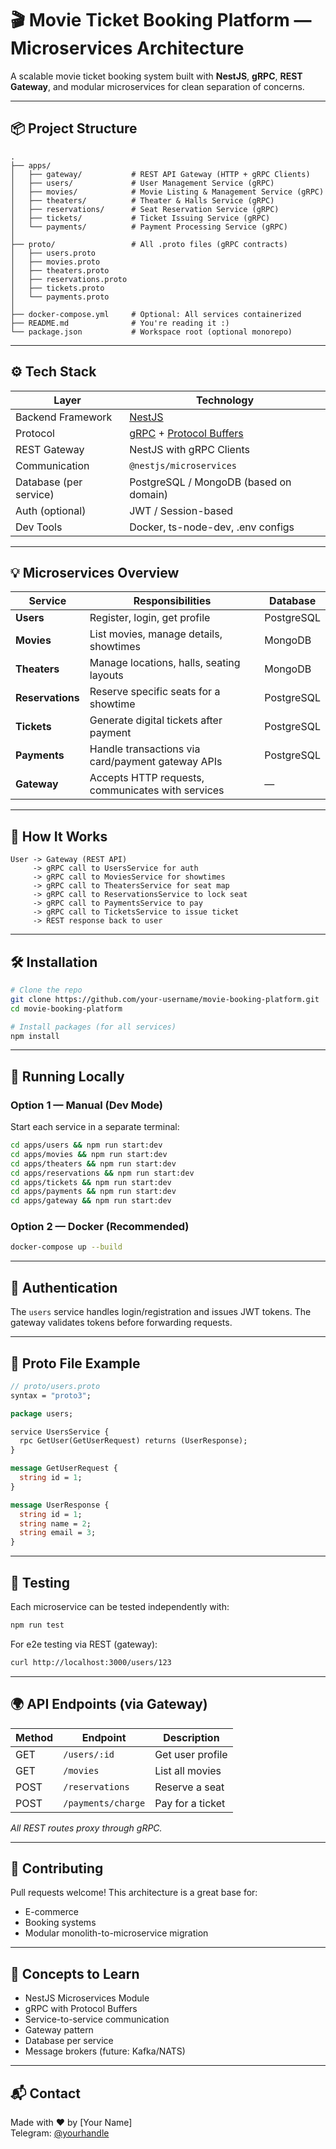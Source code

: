 # 🎬 Movie Ticket Booking Platform — Microservices Architecture

A scalable movie ticket booking system built with **NestJS**, **gRPC**, **REST Gateway**, and modular microservices for clean separation of concerns.

---

## 📦 Project Structure

```
.
├── apps/
│   ├── gateway/           # REST API Gateway (HTTP + gRPC Clients)
│   ├── users/             # User Management Service (gRPC)
│   ├── movies/            # Movie Listing & Management Service (gRPC)
│   ├── theaters/          # Theater & Halls Service (gRPC)
│   ├── reservations/      # Seat Reservation Service (gRPC)
│   ├── tickets/           # Ticket Issuing Service (gRPC)
│   └── payments/          # Payment Processing Service (gRPC)
│
├── proto/                 # All .proto files (gRPC contracts)
│   ├── users.proto
│   ├── movies.proto
│   ├── theaters.proto
│   ├── reservations.proto
│   ├── tickets.proto
│   └── payments.proto
│
├── docker-compose.yml     # Optional: All services containerized
├── README.md              # You're reading it :)
└── package.json           # Workspace root (optional monorepo)
```

---

## ⚙️ Tech Stack

| Layer              | Technology            |
|-------------------|------------------------|
| Backend Framework | [NestJS](https://nestjs.com) |
| Protocol          | [gRPC](https://grpc.io) + [Protocol Buffers](https://protobuf.dev) |
| REST Gateway      | NestJS with gRPC Clients |
| Communication     | `@nestjs/microservices` |
| Database (per service) | PostgreSQL / MongoDB (based on domain) |
| Auth (optional)   | JWT / Session-based |
| Dev Tools         | Docker, ts-node-dev, .env configs |

---

## 💡 Microservices Overview

| Service        | Responsibilities                                      | Database    |
|----------------|--------------------------------------------------------|-------------|
| **Users**      | Register, login, get profile                          | PostgreSQL  |
| **Movies**     | List movies, manage details, showtimes                | MongoDB     |
| **Theaters**   | Manage locations, halls, seating layouts              | MongoDB     |
| **Reservations** | Reserve specific seats for a showtime              | PostgreSQL  |
| **Tickets**    | Generate digital tickets after payment                | PostgreSQL  |
| **Payments**   | Handle transactions via card/payment gateway APIs     | PostgreSQL  |
| **Gateway**    | Accepts HTTP requests, communicates with services     | —           |

---

## 🚀 How It Works

```
User -> Gateway (REST API)
     -> gRPC call to UsersService for auth
     -> gRPC call to MoviesService for showtimes
     -> gRPC call to TheatersService for seat map
     -> gRPC call to ReservationsService to lock seat
     -> gRPC call to PaymentsService to pay
     -> gRPC call to TicketsService to issue ticket
     -> REST response back to user
```

---

## 🛠 Installation

```bash
# Clone the repo
git clone https://github.com/your-username/movie-booking-platform.git
cd movie-booking-platform

# Install packages (for all services)
npm install
```

---

## 📡 Running Locally

### Option 1 — Manual (Dev Mode)
Start each service in a separate terminal:

```bash
cd apps/users && npm run start:dev
cd apps/movies && npm run start:dev
cd apps/theaters && npm run start:dev
cd apps/reservations && npm run start:dev
cd apps/tickets && npm run start:dev
cd apps/payments && npm run start:dev
cd apps/gateway && npm run start:dev
```

### Option 2 — Docker (Recommended)
```bash
docker-compose up --build
```

---

## 🔐 Authentication

The `users` service handles login/registration and issues JWT tokens. The gateway validates tokens before forwarding requests.

---

## 📄 Proto File Example

```proto
// proto/users.proto
syntax = "proto3";

package users;

service UsersService {
  rpc GetUser(GetUserRequest) returns (UserResponse);
}

message GetUserRequest {
  string id = 1;
}

message UserResponse {
  string id = 1;
  string name = 2;
  string email = 3;
}
```

---

## 🧪 Testing

Each microservice can be tested independently with:

```bash
npm run test
```

For e2e testing via REST (gateway):
```bash
curl http://localhost:3000/users/123
```

---

## 🌍 API Endpoints (via Gateway)

| Method | Endpoint             | Description                   |
|--------|----------------------|-------------------------------|
| GET    | `/users/:id`         | Get user profile              |
| GET    | `/movies`            | List all movies               |
| POST   | `/reservations`      | Reserve a seat                |
| POST   | `/payments/charge`   | Pay for a ticket              |

*All REST routes proxy through gRPC.*

---

## 🤝 Contributing

Pull requests welcome! This architecture is a great base for:
- E-commerce
- Booking systems
- Modular monolith-to-microservice migration

---

## 🧠 Concepts to Learn

- NestJS Microservices Module
- gRPC with Protocol Buffers
- Service-to-service communication
- Gateway pattern
- Database per service
- Message brokers (future: Kafka/NATS)

---

## 📬 Contact

Made with ❤️ by [Your Name]  
Telegram: [@yourhandle](https://t.me/sdezreg)